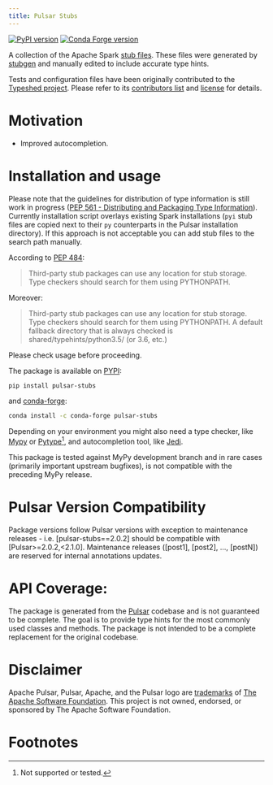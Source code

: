 ```yaml
---
title: Pulsar Stubs
---
```


[![PyPI
version](https://img.shields.io/pypi/v/pulsar-stubs.svg)](https://pypi.org/project/pulsar-stubs/)
[![Conda Forge
version](https://img.shields.io/conda/vn/conda-forge/pulsar-stubs.svg)](https://anaconda.org/conda-forge/pulsar-stubs)

A collection of the Apache Spark [stub
files](https://www.python.org/dev/peps/pep-0484/#stub-files). These
files were generated by
[stubgen](https://github.com/python/mypy/blob/master/mypy/stubgen.py)
and manually edited to include accurate type hints.

Tests and configuration files have been originally contributed to the
[Typeshed project](https://github.com/python/typeshed/). Please refer to
its [contributors
list](https://github.com/python/typeshed/graphs/contributors) and
[license](https://github.com/python/typeshed/blob/master/LICENSE) for
details.

# Motivation

- Improved autocompletion.

# Installation and usage

Please note that the guidelines for distribution of type information is
still work in progress ([PEP 561 - Distributing and Packaging Type
Information](https://www.python.org/dev/peps/pep-0561/)). Currently
installation script overlays existing Spark installations (`pyi` stub
files are copied next to their `py` counterparts in the Pulsar
installation directory). If this approach is not acceptable you can add
stub files to the search path manually.

According to [PEP
484](https://www.python.org/dev/peps/pep-0484/#storing-and-distributing-stub-files):

> Third-party stub packages can use any location for stub storage. Type
> checkers should search for them using PYTHONPATH.

Moreover:

> Third-party stub packages can use any location for stub storage. Type
> checkers should search for them using PYTHONPATH. A default fallback
> directory that is always checked is shared/typehints/python3.5/ (or
> 3.6, etc.)

Please check usage before proceeding.

The package is available on
[PYPI](https://pypi.org/project/pulsar-stubs/):

``` bash
pip install pulsar-stubs
```

and [conda-forge](https://anaconda.org/conda-forge/pulsar-stubs):

``` bash
conda install -c conda-forge pulsar-stubs
```

Depending on your environment you might also need a type checker, like
[Mypy](http://mypy-lang.org/) or
[Pytype](https://github.com/google/pytype)[^1], and autocompletion tool,
like [Jedi](https://github.com/davidhalter/jedi).



This package is tested against MyPy development branch and in rare cases
(primarily important upstream bugfixes), is not compatible with the
preceding MyPy release.

# Pulsar Version Compatibility

Package versions follow Pulsar versions with exception to maintenance
releases - i.e. [pulsar-stubs==2.0.2] should be compatible
with [Pulsar\>=2.0.2,\<2.1.0]. Maintenance releases
([post1], [post2], \..., [postN])
are reserved for internal annotations updates.

# API Coverage:

The package is generated from the [Pulsar](https://pypi.org/project/pulsar-client/) codebase and is not
guaranteed to be complete. The goal is to provide type hints for the
most commonly used classes and methods. The package is not intended to
be a complete replacement for the original codebase.

# Disclaimer

Apache Pulsar, Pulsar, Apache, and the Pulsar logo are
[trademarks](https://www.apache.org/foundation/marks/) of [The Apache
Software Foundation](http://www.apache.org/). This project is not owned,
endorsed, or sponsored by The Apache Software Foundation.

# Footnotes

[^1]: Not supported or tested.
